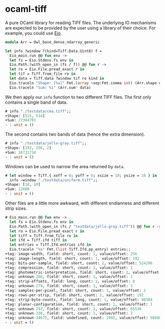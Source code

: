 # ocaml-tiff


A pure OCaml library for reading TIFF files. The underlying IO mechanisms are expected to be provided by the user using a library of their choice. For example, you could use [Eio](https://github.com/ocaml-multicore/eio).

```ocaml
module Arr = Owl_base_dense_ndarray_generic

let info ?window ?(kind=Tiff.Data.Uint8) f =
  Eio_main.run @@ fun env ->
  let fs = Eio.Stdenv.fs env in
  Eio.Path.(with_open_in (fs / f)) @@ fun r ->
  let ro = Eio.File.pread_exact r in
  let tif = Tiff.from_file ro in
  let data = Tiff.data ?window tif ro kind in
  Eio.traceln "Shape: [%a]" Fmt.(array ~sep:Fmt.comma int) (Arr.shape data);
  Eio.traceln "Sum: %i" (Arr.sum' data)
```

We then apply our `info` function to two different TIFF files. The first only contains a single band of data.

```ocaml
# info "./testdata/cea.tiff";;
+Shape: [515, 514]
+Sum: 27304701
- : unit = ()
```

The second contains two bands of data (hence the extra dimension).

```ocaml
# info "./testdata/jello-gray.tiff";;
+Shape: [192, 256, 2]
+Sum: 16731734
- : unit = ()
```

Windows can be used to narrow the area returned by `data`.

```ocaml
# let window = Tiff.{ xoff = 0; yoff = 0; xsize = 10; ysize = 10 } in
  info ~window "./testdata/uniform.tiff";;
+Shape: [10, 10]
+Sum: 12800
- : unit = ()
```

Other files are a little more awkward, with different endianness and different strip sizes.

```ocaml
# Eio_main.run @@ fun env ->
  let fs = Eio.Stdenv.fs env in
  Eio.Path.(with_open_in (fs / "testdata/jello-gray.tiff")) @@ fun r ->
  let ro = Eio.File.pread_exact r in
  let tiff = Tiff.from_file ro in
  let ifd = Tiff.ifd tiff in
  let entries = Tiff.Ifd.entries ifd in
  Eio.traceln "%a" Fmt.(list Tiff.Ifd.pp_entry) entries;;
+tag: image-width, field: short, count: 1, value/offset: 256
+tag: image-length, field: short, count: 1, value/offset: 192
+tag: bits-per-sample, field: short, count: 2, value/offset: 524296
+tag: compression, field: short, count: 1, value/offset: 1
+tag: photometric-interpretation, field: short, count: 1, value/offset: 1
+tag: unknown-266, field: short, count: 1, value/offset: 1
+tag: strip-offsets, field: long, count: 1, value/offset: 8
+tag: unknown-274, field: short, count: 1, value/offset: 1
+tag: samples-per-pixel, field: short, count: 1, value/offset: 2
+tag: rows-per-strip, field: short, count: 1, value/offset: 192
+tag: strip-byte-counts, field: long, count: 1, value/offset: 98304
+tag: planar-configuration, field: short, count: 1, value/offset: 1
+tag: unknown-297, field: short, count: 2, value/offset: 65536
+tag: unknown-338, field: short, count: 1, value/offset: 2
+tag: unknown-34675, field: undefined, count: 1992, value/offset: 98498
- : unit = ()
```

